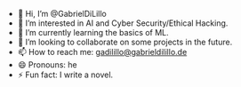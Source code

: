 - 👋 Hi, I’m @GabrielDiLillo
- 👀 I’m interested in AI and Cyber Security/Ethical Hacking.
- 🌱 I’m currently learning the basics of ML.
- 💞️ I’m looking to collaborate on some projects in the future.
- 📫 How to reach me: gadilillo@gabrieldilillo.de
- 😄 Pronouns: he
- ⚡ Fun fact: I write a novel.

<!---
GabrielDiLillo/GabrielDiLillo is a ✨ special ✨ repository because its `README.md` (this file) appears on your GitHub profile.
You can click the Preview link to take a look at your changes.
--->
